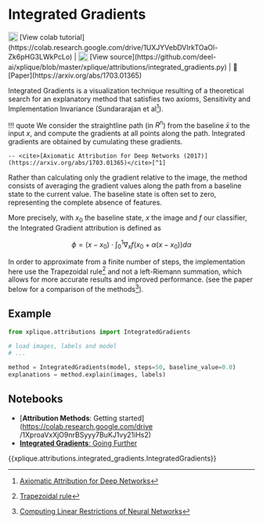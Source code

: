 # Integrated Gradients

<sub>
    <img src="https://upload.wikimedia.org/wikipedia/commons/d/d0/Google_Colaboratory_SVG_Logo.svg" width="20">
</sub>[View colab tutorial](https://colab.research.google.com/drive/1UXJYVebDVIrkTOaOl-Zk6pHG3LWkPcLo) |
<sub>
    <img src="https://upload.wikimedia.org/wikipedia/commons/9/91/Octicons-mark-github.svg" width="20">
</sub>[View source](https://github.com/deel-ai/xplique/blob/master/xplique/attributions/integrated_gradients.py) |
📰 [Paper](https://arxiv.org/abs/1703.01365)

Integrated Gradients is a visualization technique resulting of a theoretical search for an
explanatory method that satisfies two axioms, Sensitivity and Implementation Invariance
(Sundararajan et al[^1]).

!!! quote
    We consider the straightline path (in $R^n$) from the baseline $\bar{x}$ to the input $x$, and compute the
    gradients at all points along the path. Integrated gradients are obtained by cumulating these
    gradients.

    -- <cite>[Axiomatic Attribution for Deep Networks (2017)](https://arxiv.org/abs/1703.01365)</cite>[^1]

Rather than calculating only the gradient relative to the image, the method consists of averaging
the gradient values along the path from a baseline state to the current value. The baseline state
is often set to zero, representing the complete absence of features.

More precisely, with $x_0$ the baseline state, $x$ the image and $f$ our classifier, 
the Integrated Gradient attribution is defined as

$$\phi = (x - x_0) \cdot \int_0^1{ \nabla_x f(x_0 + \alpha (x - x_0) ) d\alpha }$$


In order to approximate from a finite number of steps, the implementation here use the
Trapezoidal rule[^3] and not a left-Riemann summation, which allows for more accurate results
and improved performance. (see the paper below for a comparison of the methods[^2]).

## Example

```python
from xplique.attributions import IntegratedGradients

# load images, labels and model
# ...

method = IntegratedGradients(model, steps=50, baseline_value=0.0)
explanations = method.explain(images, labels)
```

## Notebooks

- [**Attribution Methods**: Getting started](https://colab.research.google.com/drive
/1XproaVxXjO9nrBSyyy7BuKJ1vy21iHs2)
- [**Integrated Gradients**: Going Further](https://colab.research.google.com/drive/1UXJYVebDVIrkTOaOl-Zk6pHG3LWkPcLo)

{{xplique.attributions.integrated_gradients.IntegratedGradients}}

[^1]: [Axiomatic Attribution for Deep Networks](https://arxiv.org/abs/1703.01365)
[^2]: [Computing Linear Restrictions of Neural Networks](https://arxiv.org/abs/1908.06214)
[^3]: [Trapezoidal rule](https://en.wikipedia.org/wiki/Trapezoidal_rule)
